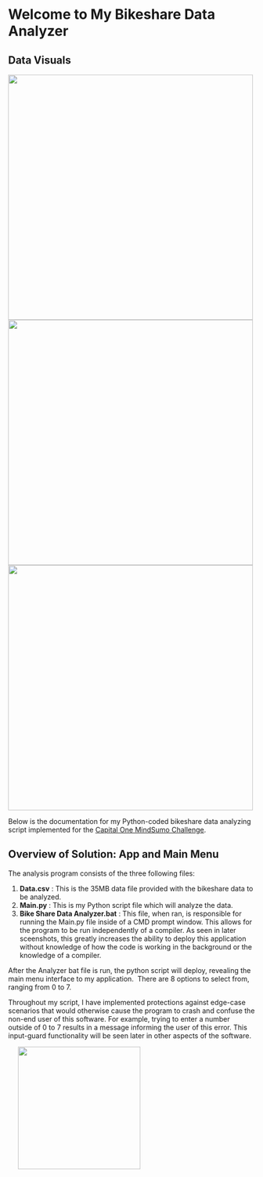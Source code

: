 # Welcome to My Bikeshare Data Analyzer

## Data Visuals
<img src="Github Pages/Graphs/1.jpg" class="img-responsive" alt="" width = 500>
<img src="Github Pages/Graphs/2.jpg" class="img-responsive" alt="" width = 500>
<img src="Github Pages/Graphs/3.jpg" class="img-responsive" alt="" width = 500>


Below is the documentation for my Python-coded bikeshare data analyzing script implemented for the [Capital One MindSumo Challenge](https://www.mindsumo.com/contests/bikeshare-data).



## Overview of Solution: App and Main Menu
The analysis program consists of the three following files:
<br>
<img src="Github Pages/Main Menu/1.jpg" class="img-responsive" alt="">
1. **Data.csv** : This is the 35MB data file provided with the bikeshare data to be analyzed.
2. **Main.py** : This is my Python script file which will analyze the data.
3. **Bike Share Data Analyzer.bat** : This file, when ran, is responsible for running the Main.py file inside of a CMD prompt window. This allows for the program to be run independently of a compiler. As seen in later sceenshots, this greatly increases the ability to deploy this application without knowledge of how the code is working in the background or the knowledge of a compiler.

After the Analyzer bat file is run, the python script will deploy, revealing the main menu interface to my application.
<img src="Github Pages/Main Menu/2.jpg" class="img-responsive" alt="">
There are 8 options to select from, ranging from 0 to 7.

Throughout my script, I have implemented protections against edge-case scenarios that would otherwise cause the program to crash and confuse the non-end user of this software. For example, trying to enter a number outside of 0 to 7 results in a message informing the user of this error. This input-guard functionality will be seen later in other aspects of the software.
<img src="Github Pages/Main Menu/3.jpg" class="img-responsive" alt="">

<img src="Github Pages/Function 0/1.jpg" class="img-responsive" alt="">

<img src="Github Pages/Function 1/1.jpg" class="img-responsive" alt="">
<img src="Github Pages/Function 1/2.jpg" class="img-responsive" alt="">
<img src="Github Pages/Function 1/3.jpg" class="img-responsive" alt="">
<img src="Github Pages/Function 1/4.jpg" class="img-responsive" alt="">
<img src="Github Pages/Function 1/5.jpg" class="img-responsive" alt="" width="250">
<img src="Github Pages/Function 1/6.jpg" class="img-responsive" alt="">
<img src="Github Pages/Function 1/7.jpg" class="img-responsive" alt="">

<img src="Github Pages/Function 2/1.jpg" class="img-responsive" alt="">
<img src="Github Pages/Function 2/2.jpg" class="img-responsive" alt="">

<img src="Github Pages/Function 3/1.jpg" class="img-responsive" alt="">
<img src="Github Pages/Function 3/2.jpg" class="img-responsive" alt="">

<img src="Github Pages/Function 4/1.jpg" class="img-responsive" alt="">
<img src="Github Pages/Function 4/2.jpg" class="img-responsive" alt="">

<img src="Github Pages/Function 5/1.jpg" class="img-responsive" alt="">
<img src="Github Pages/Function 5/2.jpg" class="img-responsive" alt="">

<img src="Github Pages/Function 6/1.jpg" class="img-responsive" alt="">
<img src="Github Pages/Function 6/2.jpg" class="img-responsive" alt="">
<img src="Github Pages/Function 6/3.jpg" class="img-responsive" alt="">

<img src="Github Pages/Function 7/1.jpg" class="img-responsive" alt="">
<img src="Github Pages/Function 7/2.jpg" class="img-responsive" alt="">
